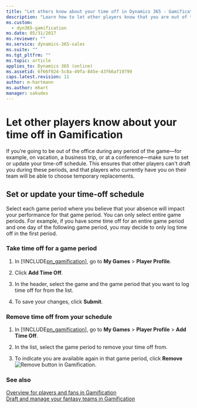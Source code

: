 ```yaml
---
title: "Let others know about your time off in Dynamics 365 - Gamification | Microsoft Docs"
description: "Learn how to let other players know that you are out of the office."
ms.custom:
  - dyn365-gamification
ms.date: 05/31/2017
ms.reviewer: ""
ms.service: dynamics-365-sales
ms.suite: ""
ms.tgt_pltfrm: ""
ms.topic: article
applies_to: Dynamics 365 (online)
ms.assetid: 6f66f024-5c8a-49fa-845e-43f66af19799
caps.latest.revision: 11
author: m-hartmann
ms.author: mhart
manager: sakudes
---
```

# Let other players know about your time off in Gamification

If you’re going to be out of the office during any period of the game&mdash;for example, on vacation, a business trip, or at a conference&mdash;make sure to set or update your time-off schedule. This ensures that other players can't draft you during these periods, and that players who currently have you on their team will be able to choose temporary replacements.  
  
## Set or update your time-off schedule

Select each game period where you believe that your absence will impact your performance for that game period. You can only select entire game periods. For example, if you have some time off for an entire game period and one day of the following game period, you may decide to only log time off in the first period.  

### Take time off for a game period
  
1. In [!INCLUDE[pn_gamification](../includes/pn-gamification.md)], go to **My Games** > **Player Profile**.  
  
2. Click **Add Time Off**.  
  
3. In the header, select the game and the game period that you want to log time off for from the list.  
  
4. To save your changes, click **Submit**.  
  
### Remove time off from your schedule
  
1. In [!INCLUDE[pn_gamification](../includes/pn-gamification.md)], go to **My Games** > **Player Profile** > **Add Time Off**.  
  
2. In the list, select the game period to remove your time off from.  
  
3. To indicate you are available again in that game period, click **Remove** ![Remove button in Gamification](media/remove-symbol-gamification.png "Remove button in Gamification").  
  
### See also

 [Overview for players and fans in Gamification](for-players-fans.md)   
 [Draft and manage your fantasy teams in Gamification](manage-fantasy-team.md)
